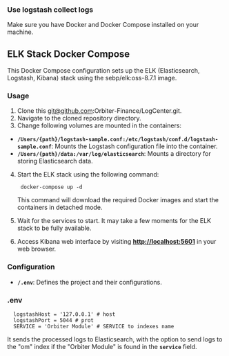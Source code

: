 
### **Use logstash collect logs**

Make sure you have Docker and Docker Compose installed on your machine.

## **ELK Stack Docker Compose**

This Docker Compose configuration sets up the ELK (Elasticsearch, Logstash, Kibana) stack using the sebp/elk:oss-8.7.1 image.

### **Usage**

1. Clone this git@github.com:Orbiter-Finance/LogCenter.git.
2. Navigate to the cloned repository directory.
3. Change following volumes are mounted in the containers:
  - **`/Users/{path}/logstash-sample.conf:/etc/logstash/conf.d/logstash-sample.conf`**: Mounts the Logstash configuration file into the container.
  - **`/Users/{path}/data:/var/log/elasticsearch`**: Mounts a directory for storing Elasticsearch data.
4. Start the ELK stack using the following command:
 
   ```
    docker-compose up -d
   ```
   This command will download the required Docker images and start the containers in detached mode.
5. Wait for the services to start. It may take a few moments for the ELK stack to be fully available.
6. Access Kibana web interface by visiting **[http://localhost:5601](http://localhost:5601/)** in your web browser.

### **Configuration**


- **`/.env`**: Defines the project and their configurations. 

### .env
```
  logstashHost = '127.0.0.1' # host
  logstashPort = 5044 # prot
  SERVICE = 'Orbiter Module' # SERVICE to indexes name
```

It sends the processed logs to Elasticsearch, with the option to send logs to the "om" index if the "Orbiter Module" is found in the **`service`** field.

